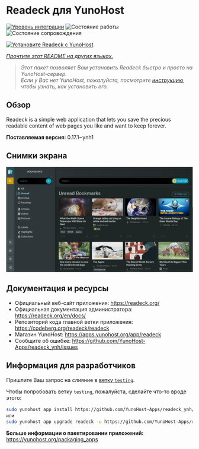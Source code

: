<!--
Важно: этот README был автоматически сгенерирован <https://github.com/YunoHost/apps/tree/master/tools/readme_generator>
Он НЕ ДОЛЖЕН редактироваться вручную.
-->

# Readeck для YunoHost

[![Уровень интеграции](https://apps.yunohost.org/badge/integration/readeck)](https://ci-apps.yunohost.org/ci/apps/readeck/)
![Состояние работы](https://apps.yunohost.org/badge/state/readeck)
![Состояние сопровождения](https://apps.yunohost.org/badge/maintained/readeck)

[![Установите Readeck с YunoHost](https://install-app.yunohost.org/install-with-yunohost.svg)](https://install-app.yunohost.org/?app=readeck)

*[Прочтите этот README на других языках.](./ALL_README.md)*

> *Этот пакет позволяет Вам установить Readeck быстро и просто на YunoHost-сервер.*  
> *Если у Вас нет YunoHost, пожалуйста, посмотрите [инструкцию](https://yunohost.org/install), чтобы узнать, как установить его.*

## Обзор

Readeck is a simple web application that lets you save the precious readable content of web pages you like and want to keep forever.

**Поставляемая версия:** 0.17.1~ynh1

## Снимки экрана

![Снимок экрана Readeck](./doc/screenshots/dark.webp)

## Документация и ресурсы

- Официальный веб-сайт приложения: <https://readeck.org/>
- Официальная документация администратора: <https://readeck.org/en/docs/>
- Репозиторий кода главной ветки приложения: <https://codeberg.org/readeck/readeck>
- Магазин YunoHost: <https://apps.yunohost.org/app/readeck>
- Сообщите об ошибке: <https://github.com/YunoHost-Apps/readeck_ynh/issues>

## Информация для разработчиков

Пришлите Ваш запрос на слияние в [ветку `testing`](https://github.com/YunoHost-Apps/readeck_ynh/tree/testing).

Чтобы попробовать ветку `testing`, пожалуйста, сделайте что-то вроде этого:

```bash
sudo yunohost app install https://github.com/YunoHost-Apps/readeck_ynh/tree/testing --debug
или
sudo yunohost app upgrade readeck -u https://github.com/YunoHost-Apps/readeck_ynh/tree/testing --debug
```

**Больше информации о пакетировании приложений:** <https://yunohost.org/packaging_apps>
